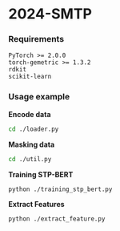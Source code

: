 # 2024-SMTP
### Requirements 

```
PyTorch >= 2.0.0
torch-gemetric >= 1.3.2
rdkit
scikit-learn
```

### Usage example

**Encode data**
```sh
cd ./loader.py
```

**Masking data**
```sh
cd ./util.py
```
**Training STP-BERT**
```sh
python ./training_stp_bert.py
```

**Extract Features**
```sh
python ./extract_feature.py
```

